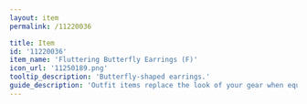 ```yaml
---
layout: item
permalink: /11220036

title: Item
id: '11220036'
item_name: 'Fluttering Butterfly Earrings (F)'
icon_url: '11250189.png'
tooltip_description: 'Butterfly-shaped earrings.'
guide_description: 'Outfit items replace the look of your gear when equipped.'
---
```

